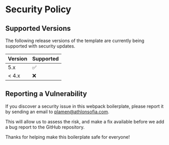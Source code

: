# Security Policy

## Supported Versions

The following release versions of the template are
currently being supported with security updates.

| Version | Supported          |
| ------- | ------------------ |
| 5.x   | :white_check_mark: |
| < 4.x | :x:                |

## Reporting a Vulnerability

If you discover a security issue in this webpack boilerplate, please report it by sending an email to
plamen@athlonsofia.com.

This will allow us to assess the risk, and make a fix available before we add a bug report to the GitHub repository.

Thanks for helping make this boilerplate safe for everyone!
